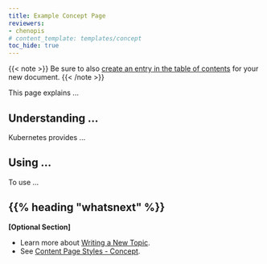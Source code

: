 ```yaml
---
title: Example Concept Page
reviewers:
- chenopis
# content_template: templates/concept
toc_hide: true
---
```


<!-- overview -->

{{< note >}}
Be sure to also [create an entry in the table of contents](/docs/home/contribute/write-new-topic/#creating-an-entry-in-the-table-of-contents) for your new document.
{{< /note >}}

This page explains ...



<!-- body -->

## Understanding ...

Kubernetes provides ...

## Using ...

To use ...



## {{% heading "whatsnext" %}}


**[Optional Section]**

* Learn more about [Writing a New Topic](/docs/home/contribute/write-new-topic/).
* See [Content Page Styles - Concept](/docs/home/contribute/page-styles/#concept).
